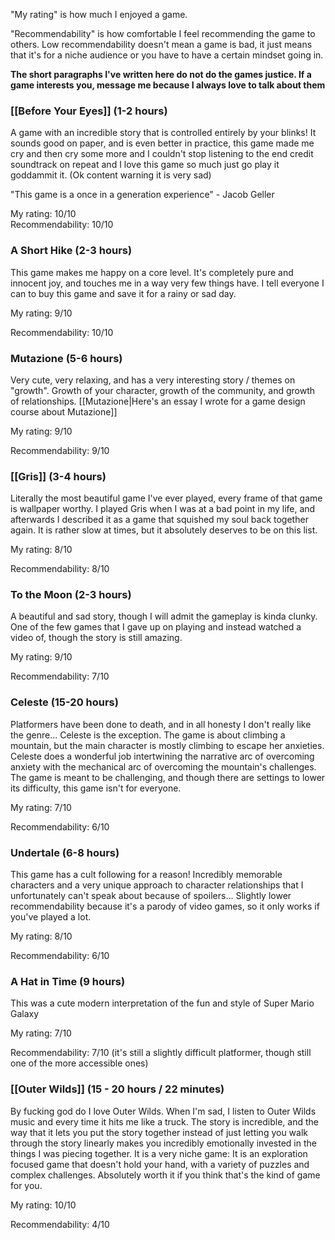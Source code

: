 "My rating" is how much I enjoyed a game.

"Recommendability" is how comfortable I feel recommending the game to others. Low recommendability doesn't mean a game is bad, it just means that it's for a niche audience or you have to have a certain mindset going in.

**The short paragraphs I've written here do not do the games justice. If a game interests you, message me because I always love to talk about them**

### [[Before Your Eyes]] (1-2 hours)

A game with an incredible story that is controlled entirely by your blinks! It sounds good on paper, and is even better in practice, this game made me cry and then cry some more and I couldn't stop listening to the end credit soundtrack on repeat and I love this game so much just go play it goddammit it. (Ok content warning it is very sad)

"This game is a once in a generation experience" - Jacob Geller

My rating:        10/10\
Recommendability: 10/10

### A Short Hike (2-3 hours)

This game makes me happy on a core level. It's completely pure and innocent joy, and touches me in a way very few things have. I tell everyone I can to buy this game and save it for a rainy or sad day.

My rating:        9/10

Recommendability: 10/10

### Mutazione (5-6 hours)

Very cute, very relaxing, and has a very interesting story / themes on "growth". Growth of your character, growth of the community, and growth of relationships. [[Mutazione|Here's an essay I wrote for a game design course about Mutazione]]

My rating:        9/10

Recommendability: 9/10

### [[Gris]] (3-4 hours)

Literally the most beautiful game I've ever played, every frame of that game is wallpaper worthy. I played Gris when I was at a bad point in my life, and afterwards I described it as a game that squished my soul back together again. It is rather slow at times, but it absolutely deserves to be on this list.

My rating: 8/10

Recommendability: 8/10

### To the Moon (2-3 hours)

A beautiful and sad story, though I will admit the gameplay is kinda clunky. One of the few games that I gave up on playing and instead watched a video of, though the story is still amazing.

My rating: 9/10

Recommendability: 7/10

### Celeste (15-20 hours)

Platformers have been done to death, and in all honesty I don't really like the genre... Celeste is the exception. The game is about climbing a mountain, but the main character is mostly climbing to escape her anxieties. Celeste does a wonderful job intertwining the narrative arc of overcoming anxiety with the mechanical arc of overcoming the mountain's challenges. The game is meant to be challenging, and though there are settings to lower its difficulty, this game isn't for everyone.

My rating: 7/10

Recommendability: 6/10

### Undertale (6-8 hours)

This game has a cult following for a reason! Incredibly memorable characters and a very unique approach to character relationships that I unfortunately can't speak about because of spoilers... Slightly lower recommendability because it's a parody of video games, so it only works if you've played a lot.

My rating: 8/10

Recommendability: 6/10

### A Hat in Time (9 hours)

This was a cute modern interpretation of the fun and style of Super Mario Galaxy

My rating: 7/10

Recommendability: 7/10 (it's still a slightly difficult platformer, though still one of the more accessible ones)

### [[Outer Wilds]] (15 - 20 hours / 22 minutes)

By fucking god do I love Outer Wilds. When I'm sad, I listen to Outer Wilds music and every time it hits me like a truck. The story is incredible, and the way that it lets you put the story together instead of just letting you walk through the story linearly makes you incredibly emotionally invested in the things I was piecing together. It is a very niche game: It is an exploration focused game that doesn't hold your hand, with a variety of puzzles and complex challenges. Absolutely worth it if you think that's the kind of game for you.

My rating:        10/10

Recommendability: 4/10
